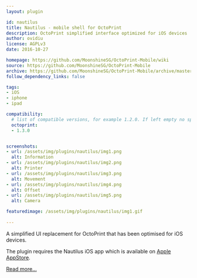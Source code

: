 ```yaml
---
layout: plugin

id: nautilus
title: Nautilus - mobile shell for OctoPrint
description: OctoPrint simplified interface optimized for iOS devices
author: ovidiu
license: AGPLv3
date: 2016-10-27

homepage: https://github.com/MoonshineSG/OctoPrint-Mobile/wiki
source: https://github.com/MoonshineSG/OctoPrint-Mobile
archive: https://github.com/MoonshineSG/OctoPrint-Mobile/archive/master.zip
follow_dependency_links: false

tags:
- iOS
- iphone
- ipad

compatibility:
  # list of compatible versions, for example 1.2.0. If left empty no specific version requirement will be assumed
  octoprint:
  - 1.3.0


screenshots:
- url: /assets/img/plugins/nautilus/img1.png
  alt: Information
- url: /assets/img/plugins/nautilus/img2.png
  alt: Printer
- url: /assets/img/plugins/nautilus/img3.png
  alt: Movement
- url: /assets/img/plugins/nautilus/img4.png
  alt: Offset
- url: /assets/img/plugins/nautilus/img5.png
  alt: Camera

featuredimage: /assets/img/plugins/nautilus/img1.gif
  
---
```



A simplified UI replacement for OctoPrint that has been optimised for iOS devices. 

The plugin requires the Nautilus iOS app which is available on [Apple AppStore](https://itunes.apple.com/us/app/id1125992543). 

[Read more...](https://github.com/MoonshineSG/OctoPrint-Mobile/wiki)

